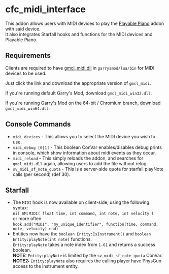 # cfc_midi_interface
This addon allows users with MIDI devices to play the [Playable Piano](https://steamcommunity.com/sharedfiles/filedetails/?id=104548572) addon with said device.  
It also integrates Starfall hooks and functions for the MIDI devices and Playable Piano.  

## Requirements
Clients are required to have [gmcl_midi.dll](https://github.com/FPtje/gmcl_midi/releases) in `garrysmod/lua/bin` for MIDI devices to be used.

Just click the link and download the appropriate version of `gmcl_midi`.

If you're running default Garry's Mod, download `gmcl_midi_win32.dll`.

If you're running Garry's Mod on the 64-bit / Chromium branch, download `gmcl_midi_win64.dll`.

## Console Commands
- `midi_devices` - This allows you to select the MIDI device you wish to use.
- `midi_debug [0|1]` - This boolean ConVar enables/disables debug prints in console, which show information about midi events as they occur.
- `midi_reload` - This simply reloads the addon, and searches for `gmcl_midi.dll` again, allowing users to add the file without relog.
- `sv_midi_sf_note_quota` - This is a server-side quota for starfall playNote calls (per second) (def 30).

## Starfall
- The `MIDI` hook is now available on client-side, using the following syntax:  
`nil GM:MIDI( float time, int command, int note, int velocity )`  
or more often:  
`hook.add("MIDI", "my_unique_identifier", function(time, command, note, velocity) end)`
- Entities now have the `boolean Entity:IsInstrument()` and `boolean Entity:playNote(int note)` functions.  
`Entity:playNote` takes a note index from `1-61` and returns a success boolean.  
**NOTE:** `Entity:playNote` is limited by the `sv_midi_sf_note_quota` ConVar.  
**NOTE2:** `Entity:playNote` also requires the calling player have PhysGun access to the instrument entity.

